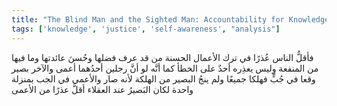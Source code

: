 ```yaml
---
title: "The Blind Man and the Sighted Man: Accountability for Knowledge"
tags: ['knowledge', 'justice', 'self-awareness', "analysis"]
---
```


 فأقلُّ الناس عُذرًا في ترك الأعمال الحسنة من قد عرف فضلها وحُسنَ عائدتها وما فيها من المنفعة وليس يعذِره أحدٌ على الخطأ كما أنَّه لو أنَّ رجلين أحدُهما أعمى والآخر بصير وقعا في جُبٍّ فهلكا جميعًا ولم ينجُ البصير من الهلكة  لأنه صار والأعمى في الجب بمنزلة واحدة  لكان البَصيرُ عند العقلاء أقلَّ عذرًا من الأعمى
